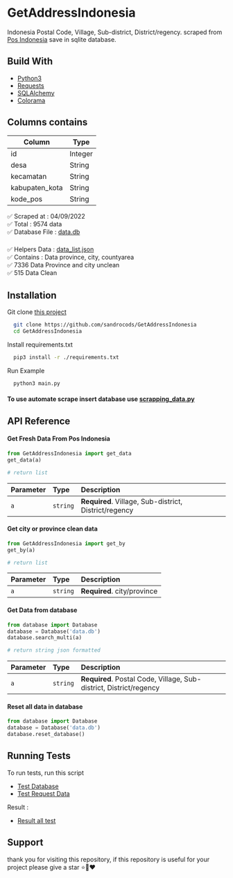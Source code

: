 
# GetAddressIndonesia

Indonesia Postal Code, Village, Sub-district, District/regency. scraped from [Pos Indonesia](https://www.posindonesia.co.id/en)
save in sqlite database.



## Build With

 - [Python3](python.org)
 - [Requests](https://pypi.org/project/requests/)
 - [SQLAlchemy](https://pypi.org/project/SQLAlchemy/)
 - [Colorama](https://pypi.org/project/colorama/)


## Columns contains

| Column             | Type                                                                |
| ----------------- | ------------------------------------------------------------------ |
| id | Integer |
| desa | String |
| kecamatan | String |
| kabupaten_kota | String |
| kode_pos | String |



✅ Scraped at : 04/09/2022\
✅ Total : 9574 data\
✅ Database File : [data.db](https://github.com/sandrocods/GetAddressIndonesia/blob/master/data.db)

###

✅ Helpers Data : [data_list.json](https://github.com/sandrocods/GetAddressIndonesia/blob/master/data_list.json)\
✅ Contains : Data province, city, countyarea\
✅ 7336 Data Province and city unclean\
✅ 515 Data Clean
## Installation

Git clone [this project](https://github.com/sandrocods/GetAddressIndonesia)

```bash
  git clone https://github.com/sandrocods/GetAddressIndonesia
  cd GetAddressIndonesia
```

Install requirements.txt
```bash
  pip3 install -r ./requirements.txt
``` 

Run Example
```bash
  python3 main.py
``` 

#### To use automate scrape insert database use [scrapping_data.py](https://github.com/sandrocods/GetAddressIndonesia/blob/master/scrapping_data.py)



## API Reference

#### Get Fresh Data From Pos Indonesia

```python
from GetAddressIndonesia import get_data
get_data(a)

# return list
```
| Parameter | Type     | Description                |
| :-------- | :------- | :------------------------- |
| `a` | `string` | **Required**. Village, Sub-district, District/regency |

#### Get city or province clean data

```python
from GetAddressIndonesia import get_by
get_by(a)

# return list
```
| Parameter | Type     | Description                |
| :-------- | :------- | :------------------------- |
| `a` | `string` | **Required**. city/province |



#### Get Data from database

```python
from database import Database
database = Database('data.db')
database.search_multi(a)

# return string json formatted
```
| Parameter | Type     | Description                |
| :-------- | :------- | :------------------------- |
| `a` | `string` | **Required**. Postal Code, Village, Sub-district, District/regency |

#### Reset all data in database
```python
from database import Database
database = Database('data.db')
database.reset_database()

```
## Running Tests

To run tests, run this script

- [Test Database](https://github.com/sandrocods/GetAddressIndonesia/blob/master/test/test_database.py)
- [Test Request Data](https://github.com/sandrocods/GetAddressIndonesia/blob/master/test/test_request_data.py)

Result : 
- [Result all test](https://htmlpreview.github.io/?https://github.com/sandrocods/GetAddressIndonesia/blob/master/test/Test%20Results%20-%20.html)
## Support

thank you for visiting this repository, if this repository is useful for your project please give a star ⭐️🙏❤️️ 

